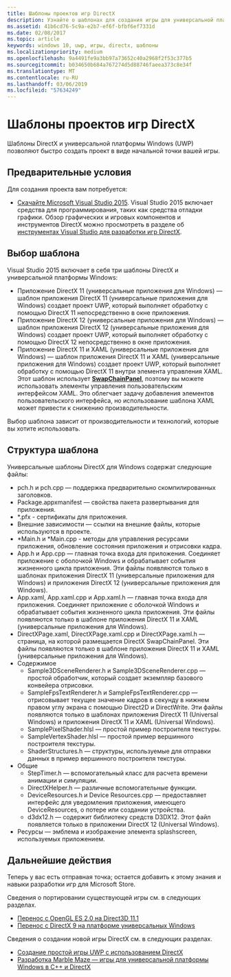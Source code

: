 ```yaml
---
title: Шаблоны проектов игр DirectX
description: Узнайте о шаблонах для создания игры для универсальной платформы Windows (UWP) с использованием DirectX.
ms.assetid: 41b6cd76-5c9a-e2b7-ef6f-bfbf6ef7331d
ms.date: 02/08/2017
ms.topic: article
keywords: windows 10, uwp, игры, directx, шаблоны
ms.localizationpriority: medium
ms.openlocfilehash: 9a4491fe9a3bb97a73652c40a2968f2f53c377b5
ms.sourcegitcommit: b034650b684a767274d5d88746faeea373c8e34f
ms.translationtype: MT
ms.contentlocale: ru-RU
ms.lasthandoff: 03/06/2019
ms.locfileid: "57634249"
---
```

# <a name="directx-game-project-templates"></a>Шаблоны проектов игр DirectX



Шаблоны DirectX и универсальной платформы Windows (UWP) позволяют быстро создать проект в виде начальной точки вашей игры.

## <a name="prerequisites"></a>Предварительные условия


Для создания проекта вам потребуется:

-   [Скачайте Microsoft Visual Studio 2015](https://www.visualstudio.com/vs-2015-product-editions). Visual Studio 2015 включает средства для программирования, таких как средства отладки графики. Обзор графических и игровых компонентов и инструментов DirectX можно просмотреть в разделе об [инструментах Visual Studio для разработки игр DirectX](set-up-visual-studio-for-game-development.md).

## <a name="choosing-a-template"></a>Выбор шаблона


Visual Studio 2015 включает в себя три шаблоны DirectX и универсальной платформы Windows:

-   Приложение DirectX 11 (универсальные приложения для Windows) — шаблон приложения DirectX 11 (универсальные приложения для Windows) создает проект UWP, который выполняет обработку с помощью DirectX 11 непосредственно в окне приложения.
-   Приложение DirectX 12 (универсальные приложения для Windows) — шаблон приложения DirectX 12 (универсальные приложения для Windows) создает проект UWP, который выполняет обработку с помощью DirectX 12 непосредственно в окне приложения.
-   Приложение DirectX 11 и XAML (универсальные приложения для Windows) — шаблон приложения DirectX 11 и XAML (универсальные приложения для Windows) создает проект UWP, который выполняет обработку с помощью DirectX 11 внутри элемента управления XAML. Этот шаблон использует [**SwapChainPanel**](https://msdn.microsoft.com/library/windows/apps/dn252834), поэтому вы можете использовать элементы управления пользовательским интерфейсом XAML. Это облегчает задачу добавления элементов пользовательского интерфейса, но использование шаблона XAML может привести к снижению производительности.

Выбор шаблона зависит от производительности и технологий, которые вы хотите использовать.

## <a name="template-structure"></a>Структура шаблона


Универсальные шаблоны DirectX для Windows содержат следующие файлы:

-   pch.h и pch.cpp — поддержка предварительно скомпилированных заголовков.
-   Package.appxmanifest — свойства пакета развертывания для приложения.
-   \*.pfx - сертификаты для приложения.
-   Внешние зависимости — ссылки на внешние файлы, которые используются в проекте.
-   \*Main.h и \*Main.cpp - методы для управления ресурсами приложения, обновление состояния приложения и отрисовки кадра.
-   App.h и App.cpp — главная точка входа для приложения. Соединяет приложение с оболочкой Windows и обрабатывает события жизненного цикла приложения. Эти файлы появляются только в шаблонах приложения DirectX 11 (универсальные приложения для Windows) и приложения DirectX 12 (универсальные приложения для Windows).
-   App.xaml, App.xaml.cpp и App.xaml.h — главная точка входа для приложения. Соединяет приложение с оболочкой Windows и обрабатывает события жизненного цикла приложения. Эти файлы появляются только в шаблоне приложения DirectX 11 и XAML (универсальные приложения для Windows).
-   DirectXPage.xaml, DirectXPage.xaml.cpp и DirectXPage.xaml.h — страница, на которой размещается DirectX SwapChainPanel. Эти файлы появляются только в шаблоне приложения DirectX 11 и XAML (универсальные приложения для Windows).
-   Содержимое
    -   Sample3DSceneRenderer.h и Sample3DSceneRenderer.cpp — простой обработчик, который создает экземпляр базового конвейера отрисовки.
    -   SampleFpsTextRenderer.h и SampleFpsTextRenderer.cpp — отрисовывает текущее значение кадров в секунду в нижнем правом углу экрана с помощью Direct2D и DirectWrite. Эти файлы появляются только в шаблонах приложения DirectX 11 (Universal Windows) и приложения DirectX 11 и XAML (Universal Windows).
    -   SamplePixelShader.hlsl — простой пример построителя текстуры.
    -   SampleVertexShader.hlsl — простой пример вершинного построителя текстуры.
    -   ShaderStructures.h — структуры, используемые для отправки данных в пример вершинного построителя текстуры.
-   Общие
    -   StepTimer.h — вспомогательный класс для расчета времени анимации и симуляции.
    -   DirectXHelper.h — различные вспомогательные функции.
    -   DeviceResources.h и Device Resources.cpp — предоставляет интерфейс для уведомления приложения, имеющего DeviceResources, о потере или создании устройства.
    -   d3dx12.h — содержит библиотеку средств D3DX12. Этот файл появляется только в приложении DirectX 12 (Universal Windows).
-   Ресурсы — эмблема и изображение элемента splashscreen, используемых приложением.

## <a name="next-steps"></a>Дальнейшие действия


Теперь у вас есть отправная точка; остается добавить к этому знания и навыки разработки игр для Microsoft Store.

Сведения о портировании существующей игры см. в следующих разделах.

-   [Перенос с OpenGL ES 2.0 на Direct3D 11.1](port-from-opengl-es-2-0-to-directx-11-1.md)
-   [Перенос с DirectX 9 на платформе универсальных Windows](porting-your-directx-9-game-to-windows-store.md)

Сведения о создании новой игры DirectX см. в следующих разделах.

-   [Создание простой игры UWP c использованием DirectX](tutorial--create-your-first-uwp-directx-game.md)
-   [Разработка Marble Maze — игры для универсальной платформы Windows в C++ и DirectX](developing-marble-maze-a-windows-store-game-in-cpp-and-directx.md)